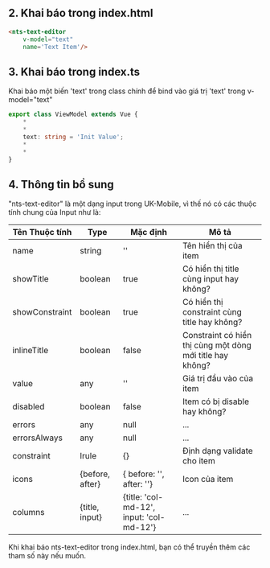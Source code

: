 ## 2. Khai báo trong index.html

```html
<nts-text-editor
    v-model="text"
    name='Text Item'/>
```

## 3. Khai báo trong index.ts

Khai báo một biến 'text' trong class chính để bind vào giá trị 'text' trong v-model="text"

```ts
export class ViewModel extends Vue {
    *
    *
    text: string = 'Init Value';
    *
    *
}
```
## 4. Thông tin bổ sung

"nts-text-editor" là một dạng input trong UK-Mobile, vì thế nó có các thuộc tính chung của Input như là: 

| Tên Thuộc tính| Type | Mặc định | Mô tả |
| --------------|------| -------- | ------|
| name | string | '' | Tên hiển thị của item |
| showTitle | boolean | true | Có hiển thị title cùng input hay không? |
| showConstraint | boolean | true | Có hiển thị constraint cùng title hay không? |
| inlineTitle | boolean | false | Constraint có hiển thị cùng một dòng mới title hay không? |
| value | any | '' | Giá trị đầu vào của item |
| disabled | boolean | false | Item có bị disable hay không? |
| errors | any | null | ... |
| errorsAlways | any | null | ... |inlineTitle 
| constraint | Irule | {} | Định dạng validate cho item |
| icons | {before, after} | { before: '', after: ''} | Icon của item |
| columns | {title, input} | {title: 'col-md-12', input: 'col-md-12'} | ... |

Khi khai báo nts-text-editor trong index.html, bạn có thể truyền thêm các tham số này nếu muốn.  
